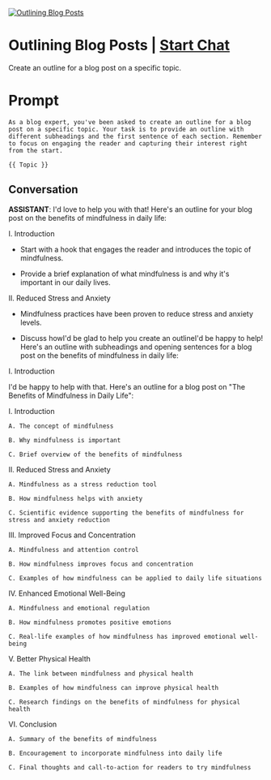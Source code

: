 
[![Outlining Blog Posts](https://flow-prompt-covers.s3.us-west-1.amazonaws.com/icon/illustrative/illus_2.png)](https://gptcall.net/chat.html?data=%7B%22contact%22%3A%7B%22id%22%3A%22Sfxhytf_h92J29nhF8_UW%22%2C%22flow%22%3Atrue%7D%7D)
# Outlining Blog Posts | [Start Chat](https://gptcall.net/chat.html?data=%7B%22contact%22%3A%7B%22id%22%3A%22Sfxhytf_h92J29nhF8_UW%22%2C%22flow%22%3Atrue%7D%7D)
Create an outline for a blog post on a specific topic. 

# Prompt

```
As a blog expert, you've been asked to create an outline for a blog post on a specific topic. Your task is to provide an outline with different subheadings and the first sentence of each section. Remember to focus on engaging the reader and capturing their interest right from the start.

{{ Topic }}
```

## Conversation

**ASSISTANT**: I'd love to help you with that! Here's an outline for your blog post on the benefits of mindfulness in daily life:



I. Introduction

- Start with a hook that engages the reader and introduces the topic of mindfulness.

- Provide a brief explanation of what mindfulness is and why it's important in our daily lives.



II. Reduced Stress and Anxiety

- Mindfulness practices have been proven to reduce stress and anxiety levels.

- Discuss howI'd be glad to help you create an outlineI'd be happy to help! Here's an outline with subheadings and opening sentences for a blog post on the benefits of mindfulness in daily life:



I. Introduction

I'd be happy to help with that. Here's an outline for a blog post on "The Benefits of Mindfulness in Daily Life":



I. Introduction

    A. The concept of mindfulness

    B. Why mindfulness is important

    C. Brief overview of the benefits of mindfulness



II. Reduced Stress and Anxiety

    A. Mindfulness as a stress reduction tool

    B. How mindfulness helps with anxiety

    C. Scientific evidence supporting the benefits of mindfulness for stress and anxiety reduction



III. Improved Focus and Concentration

    A. Mindfulness and attention control

    B. How mindfulness improves focus and concentration

    C. Examples of how mindfulness can be applied to daily life situations



IV. Enhanced Emotional Well-Being

    A. Mindfulness and emotional regulation

    B. How mindfulness promotes positive emotions

    C. Real-life examples of how mindfulness has improved emotional well-being



V. Better Physical Health

    A. The link between mindfulness and physical health

    B. Examples of how mindfulness can improve physical health

    C. Research findings on the benefits of mindfulness for physical health



VI. Conclusion

    A. Summary of the benefits of mindfulness

    B. Encouragement to incorporate mindfulness into daily life

    C. Final thoughts and call-to-action for readers to try mindfulness


